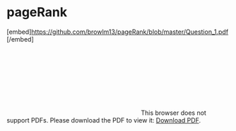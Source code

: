 # pageRank
[embed]https://github.com/browlm13/pageRank/blob/master/Question_1.pdf [/embed]

<object data="https://github.com/browlm13/pageRank/blob/master/Question_1.pdf" type="application/pdf" width="700px" height="700px">
    <embed src="https://github.com/browlm13/pageRank/blob/master/Question_1.pdf">
        This browser does not support PDFs. Please download the PDF to view it: <a href="https://github.com/browlm13/pageRank/blob/master/Question_1.pdf">Download PDF</a>.</p>
    </embed>
</object>
